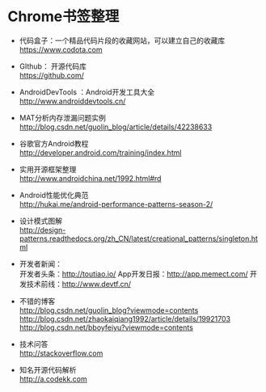 # Chrome书签整理

+ 代码盒子：一个精品代码片段的收藏网站，可以建立自己的收藏库  
https://www.codota.com

+ GIthub： 开源代码库  
https://github.com/

+ AndroidDevTools ：Android开发工具大全  
http://www.androiddevtools.cn/

+ MAT分析内存泄漏问题实例  
http://blog.csdn.net/guolin_blog/article/details/42238633

+ 谷歌官方Android教程  
http://developer.android.com/training/index.html

+ 实用开源框架整理  
http://www.androidchina.net/1992.html#rd

+ Android性能优化典范  
http://hukai.me/android-performance-patterns-season-2/

+ 设计模式图解    
http://design-patterns.readthedocs.org/zh_CN/latest/creational_patterns/singleton.html

+ 开发者新闻：  
开发者头条：http://toutiao.io/
App开发日报：http://app.memect.com/
开发技术前线：http://www.devtf.cn/

+ 不错的博客  
http://blog.csdn.net/guolin_blog?viewmode=contents  
http://blog.csdn.net/zhaokaiqiang1992/article/details/19921703  
http://blog.csdn.net/bboyfeiyu?viewmode=contents  

+ 技术问答  
http://stackoverflow.com

+ 知名开源代码解析  
http://a.codekk.com
